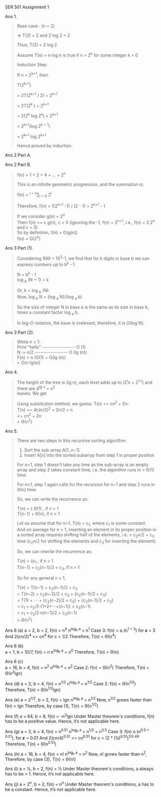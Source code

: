 SER 501
Assignment 1




Ans 1.


>   Base case : (n = 2)  
>
>   => T(2) = 2 and 2 log 2 = 2  
>
>   Thus, T(2) = 2 log 2  
>
>
>
>   Assume T(n) = n log n is true if n = 2<sup>k</sup> for some integer k > 0  
>
>
>
>   Induction Step:  
>
>
>   If n = 2<sup>k+1</sup>, then  
>
>   T(2<sup>k+1</sup>)  
>
>   = 2T(2<sup>k+1</sup> / 2) + 2<sup>k+1</sup>  
>
>   = 2T(2<sup>k</sup> ) + 2<sup>k+1 </sup>  
>
>   = 2(2<sup>k</sup> log 2<sup>k</sup>) + 2<sup>k+1</sup>  
>
>   = 2<sup>k+1</sup>(log 2<sup>k + 1</sup>)  
>
>   = 2<sup>k+1</sup> log 2<sup>k+1</sup>  
>
>   Hence proved by induction.  


Ans 2 Part A.
>
>
>

Ans 2 Part B.


>   f(n) = 1 + 2 + 4 + … + 2<sup>n</sup>  
>
>   This is an infinite geometric progression, and the summation is:  
>
>   f(n) = <sup>i = n</sup>∑<sub>i = 0</sub>   2<sup>i</sup>  
>
>   Therefore, f(n) = 1(2<sup>n+1</sup> -1) / (2 - 1) = 2<sup>n+1</sup> - 1  
>
>   If we consider       g(n) = 2<sup>n</sup>  
>                   Then f(n) <= c.g(n), c > 0 (ignoring the -1, f(n) = 2<sup>n+1</sup>, i.e., f(n) = 2.2<sup>n</sup> and c = 3)  
>   So by definition,    f(n)  = O(g(n))  
>                        f(n)   = O(2<sup>n</sup>)  


Ans 3 Part (1).

>   Considering 999 = 10<sup>3</sup>-1, we find that for k digits in base b we can express numbers up to b<sup>k</sup> −1.  
>
>   N = b<sup>k</sup> - 1  
>   log <sub>b</sub> (N + 1) = k  
>
>   Or, k = log <sub>b</sub> (N)  
>   Now, log <sub>b</sub> N = (log <sub>a</sub> N)/(log <sub>a</sub> b)  
> 
>   So the size of integer N in base a is the same as its size in base b, times a constant factor log <sub>a</sub> b.   
>
>   In big-O notation, the base is irrelevant, therefore, it is O(log N).  

Ans 3 Part (2).

>   While n > 1:  
>      Print “hello”   ----------------- O (1)  
>      N := n/2        ----------------- O (lg (n))  
>   F(n) = n (O(1) + O(lg (n))  
>        = O(n lg(n))  


Ans 4.

>   The height of the tree is (lg n), each level adds up to (2<sup>i</sup>n + 2<sup>1-i</sup>) and there are 4<sup>lg n</sup> = n<sup>2</sup>  
>   leaves. We get  
>
>	
>   Using substitution method, we guess: T(n) <= cn<sup>2</sup> + 2n:  
>      T(n) <= 4c(n/2)<sup>2</sup> + 2n/2 + n  
>           <= cn<sup>2</sup> + 2n  
>            = Θ(n<sup>2</sup>)  




Ans 5.

>   There are two steps in this recursive sorting algorithm:  
>
>   1. Sort the sub-array A[1..n−1]  
>   2. Insert A[n] into the sorted subarray from step 1 in proper position  
>
>   For n=1, step 1 doesn’t take any time as the sub-array is an empty array and step 2 takes constant time, i.e. the algorithm runs in >   Θ(1) time.  
>
>   For n>1, step 1 again calls for the recursion for n−1 and step 2 runs in Θ(n) time.  
>
>   So, we can write the recurrence as:  
>
>   T(n) = {  Θ(1)         , if n = 1  
>             T(n−1) + Θ(n), if n > 1  
>
>   Let us assume that for n=1, T(n) = c<sub>1</sub>, where c<sub>1</sub> is some constant.  
>   And on average for n > 1, inserting an element in its proper position in a sorted array requires shifting half of the elements, i.e. >   c<sub>2</sub>n/2 + c<sub>3</sub> time (c<sub>2</sub>n/2 for shifting the elements and c<sub>3</sub> for inserting the element).  
>
>   So, we can rewrite the recurrence as:  
>
>   T(n) = {c<sub>1</sub>                                , if n = 1  
>           T(n−1) + c<sub>2</sub>(n−1)/2 + c<sub>3</sub>, if n > 1  
>
>   So for any general n > 1,  
>
>   T(n) = T(n−1) + c<sub>2</sub>(n−1)/2 + c<sub>3</sub>  
>        = T(n−2) + c<sub>2</sub>(n−2)/2 + c<sub>3</sub> + {c<sub>2</sub>(n−1)/2 + c<sub>3</sub>}  
>        = T(1) + ⋅⋅⋅ + {c<sub>2</sub>(n−2)/2 + c<sub>3</sub>} + {c<sub>2</sub>(n−1)/2 + c<sub>3</sub>}  
>        = c<sub>1</sub> + c<sub>2</sub>/2⋅{1+2+⋅⋅⋅+(n−1)} + c<sub>3</sub>(n−1)  
>        = c<sub>1</sub> + c<sub>2</sub>/2⋅n(n−1)/2 + c<sub>3</sub>(n−1)  
>        = Θ(n<sup>2</sup>)  



Ans 6 (a)
a = 2, b = 2, f(n) = n<sup>4</sup>
n<sup>log<sub>b</sub> a</sup> = n<sup>1</sup>
Case 3: f(n) = ꭥ (n<sup>1 + 3</sup>) for 𝞮 = 3
And 2(cn/2)<sup>4</sup> <= cn<sup>4</sup> for c < 1/2
Therefore, T(n) = Θ(n<sup>4</sup>)

Ans 6 (b)	
a = 1, b = 10/7, f(n) = n
n<sup>log<sub>b</sub> a</sup> = n<sup>0</sup>
Therefore, T(n) = Θ(n)

Ans 6 (c) 	
a = 16, b = 4, f(n) = n<sup>2</sup>
n<sup>log<sub>b</sub> a</sup> = n<sup>2</sup>
Case 2: f(n) = Θ(n<sup>2</sup>)
Therefore, T(n) = Θ(n<sup>2</sup>lgn)

Ans (d)	
a = 2, b = 4, f(n) = n<sup>1/2</sup>
n<sup>log<sub>b</sub> a</sup> = n<sup>1/2</sup>
Case 2: f(n) = Θ(n<sup>1/2</sup>)
Therefore, T(n) = Θ(n<sup>1/2</sup>lgn)

Ans (e)	
a = 2<sup>1/2</sup>, b = 2, f(n) = lgn
n<sup>log<sub>b</sub> a</sup> = n<sup>1/2</sup>
Now, n<sup>1/2</sup> grows faster than f(n) = lgn
Therefore, by case (1), T(n) = Θ(n<sup>1/2</sup>)

Ans (f)	
a = 64, b = 8, f(n) = -n<sup>2</sup>lgn
Under Master theorem's conditions, f(n) has to be a positive value. Hence, it’s not applicable here.

Ans (g)	
a = 2, b = 4, f(n) = n<sup>0.51</sup>
n<sup>log<sub>b</sub> a</sup> = n<sup>1/2</sup> = n<sup>0.5</sup>
Case 3: f(n) ꭥ (n<sup>0.5 + 0.01</sup>), for 𝞮 = 0.01
And 2(cn/4)<sup>0.51</sup> <= cn<sup>0.51</sup> for c < (2 * (¼)<sup>0.51</sup>)<sup>1/0.49</sup>
Therefore, T(n) = Θ(n<sup>0.51</sup>)

Ans (h)	
a = 16, b = 4, f(n) = n!
n<sup>log<sub>b</sub> a</sup> = n<sup>2</sup>
Now, n! grows faster than n<sup>2</sup>,
Therefore, by case (3), T(n) = Θ(n!)

Ans (i)	
a = ½, b = 2, f(n) = ½
Under Master theorem's conditions, a always has to be > 1. Hence, it’s not applicable here.

Ans (j)	a = 2<sup>n</sup>, b = 2, f(n) = n<sup>n</sup>
Under Master theorem's conditions, a has to be a constant. Hence, it’s not applicable here.


